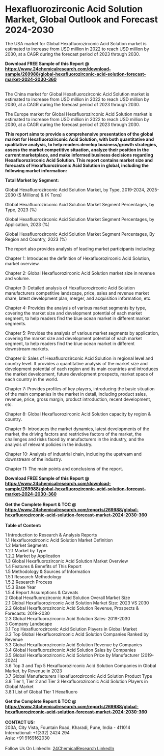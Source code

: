 <h1>Hexafluorozirconic Acid Solution Market, Global Outlook and Forecast 2024-2030</h1><p>
</p><p>The USA market for Global Hexafluorozirconic Acid Solution market is estimated to increase from USD million in 2022 to reach USD million by 2030, at a CAGR during the forecast period of 2023 through 2030.</p><p>
</p><div><b>Download FREE Sample of this Report @ 
            <a href="https://www.24chemicalresearch.com/download-sample/269988/global-hexafluorozirconic-acid-solution-forecast-market-2024-2030-360">
            https://www.24chemicalresearch.com/download-sample/269988/global-hexafluorozirconic-acid-solution-forecast-market-2024-2030-360</a></b></div><br><p>The China market for Global Hexafluorozirconic Acid Solution market is estimated to increase from USD million in 2022 to reach USD million by 2030, at a CAGR during the forecast period of 2023 through 2030.</p><p>
</p><p>The Europe market for Global Hexafluorozirconic Acid Solution market is estimated to increase from USD million in 2022 to reach USD million by 2030, at a CAGR during the forecast period of 2023 through 2030.</p><p>
<strong>This report aims to provide a comprehensive presentation of the global market for Hexafluorozirconic Acid Solution, with both quantitative and qualitative analysis, to help readers develop business/growth strategies, assess the market competitive situation, analyze their position in the current marketplace, and make informed business decisions regarding Hexafluorozirconic Acid Solution. This report contains market size and forecasts of Hexafluorozirconic Acid Solution in global, including the following market information:</strong></p><p>
</p><p>
<strong>Total Market by Segment:</strong></p><p>
Global Hexafluorozirconic Acid Solution Market, by Type, 2019-2024, 2025-2030 ($ Millions) &amp; (K Tons)</p><p>
Global Hexafluorozirconic Acid Solution Market Segment Percentages, by Type, 2023 (%)</p><p>
</p><p>
Global Hexafluorozirconic Acid Solution Market Segment Percentages, by Application, 2023 (%)</p><p>
</p><p>
Global Hexafluorozirconic Acid Solution Market Segment Percentages, By Region and Country, 2023 (%)</p><p>
</p><p>
The report also provides analysis of leading market participants including:</p><p>
</p><p>
</p><p>
Chapter 1: Introduces the definition of Hexafluorozirconic Acid Solution, market overview.</p><p>
Chapter 2: Global Hexafluorozirconic Acid Solution market size in revenue and volume.</p><p>
Chapter 3: Detailed analysis of Hexafluorozirconic Acid Solution manufacturers competitive landscape, price, sales and revenue market share, latest development plan, merger, and acquisition information, etc.</p><p>
Chapter 4: Provides the analysis of various market segments by type, covering the market size and development potential of each market segment, to help readers find the blue ocean market in different market segments.</p><p>
Chapter 5: Provides the analysis of various market segments by application, covering the market size and development potential of each market segment, to help readers find the blue ocean market in different downstream markets.</p><p>
Chapter 6: Sales of Hexafluorozirconic Acid Solution in regional level and country level. It provides a quantitative analysis of the market size and development potential of each region and its main countries and introduces the market development, future development prospects, market space of each country in the world.</p><p>
Chapter 7: Provides profiles of key players, introducing the basic situation of the main companies in the market in detail, including product sales, revenue, price, gross margin, product introduction, recent development, etc.</p><p>
Chapter 8: Global Hexafluorozirconic Acid Solution capacity by region &amp; country.</p><p>
Chapter 9: Introduces the market dynamics, latest developments of the market, the driving factors and restrictive factors of the market, the challenges and risks faced by manufacturers in the industry, and the analysis of relevant policies in the industry.</p><p>
Chapter 10: Analysis of industrial chain, including the upstream and downstream of the industry.</p><p>
Chapter 11: The main points and conclusions of the report.</p><div><b>Download FREE Sample of this Report @ 
            <a href="https://www.24chemicalresearch.com/download-sample/269988/global-hexafluorozirconic-acid-solution-forecast-market-2024-2030-360">
            https://www.24chemicalresearch.com/download-sample/269988/global-hexafluorozirconic-acid-solution-forecast-market-2024-2030-360</a></b></div><br><div><b>Get the Complete Report & TOC @ 
            <a href="https://www.24chemicalresearch.com/reports/269988/global-hexafluorozirconic-acid-solution-forecast-market-2024-2030-360">
            https://www.24chemicalresearch.com/reports/269988/global-hexafluorozirconic-acid-solution-forecast-market-2024-2030-360</a></b></div><br>
            <b>Table of Content:</b><p>1 Introduction to Research & Analysis Reports<br />
    1.1 Hexafluorozirconic Acid Solution Market Definition<br />
    1.2 Market Segments<br />
        1.2.1 Market by Type<br />
        1.2.2 Market by Application<br />
    1.3 Global Hexafluorozirconic Acid Solution Market Overview<br />
    1.4 Features & Benefits of This Report<br />
    1.5 Methodology & Sources of Information<br />
        1.5.1 Research Methodology<br />
        1.5.2 Research Process<br />
        1.5.3 Base Year<br />
        1.5.4 Report Assumptions & Caveats<br />
2 Global Hexafluorozirconic Acid Solution Overall Market Size<br />
    2.1 Global Hexafluorozirconic Acid Solution Market Size: 2023 VS 2030<br />
    2.2 Global Hexafluorozirconic Acid Solution Revenue, Prospects & Forecasts: 2019-2030<br />
    2.3 Global Hexafluorozirconic Acid Solution Sales: 2019-2030<br />
3 Company Landscape<br />
    3.1 Top Hexafluorozirconic Acid Solution Players in Global Market<br />
    3.2 Top Global Hexafluorozirconic Acid Solution Companies Ranked by Revenue<br />
    3.3 Global Hexafluorozirconic Acid Solution Revenue by Companies<br />
    3.4 Global Hexafluorozirconic Acid Solution Sales by Companies<br />
    3.5 Global Hexafluorozirconic Acid Solution Price by Manufacturer (2019-2024)<br />
    3.6 Top 3 and Top 5 Hexafluorozirconic Acid Solution Companies in Global Market, by Revenue in 2023<br />
    3.7 Global Manufacturers Hexafluorozirconic Acid Solution Product Type<br />
    3.8 Tier 1, Tier 2 and Tier 3 Hexafluorozirconic Acid Solution Players in Global Market<br />
        3.8.1 List of Global Tier 1 Hexafluoro</p><div><b>Get the Complete Report & TOC @ 
            <a href="https://www.24chemicalresearch.com/reports/269988/global-hexafluorozirconic-acid-solution-forecast-market-2024-2030-360">
            https://www.24chemicalresearch.com/reports/269988/global-hexafluorozirconic-acid-solution-forecast-market-2024-2030-360</a></b></div><br><b>CONTACT US:</b><br>
            203A, City Vista, Fountain Road, Kharadi, Pune, India - 411014<br>
            International: +1(332) 2424 294<br>
            Asia: +91 9169162030 <br><br>
            Follow Us On LinkedIn: <a href="https://www.linkedin.com/company/24chemicalresearch/">24ChemicalResearch LinkedIn</a>